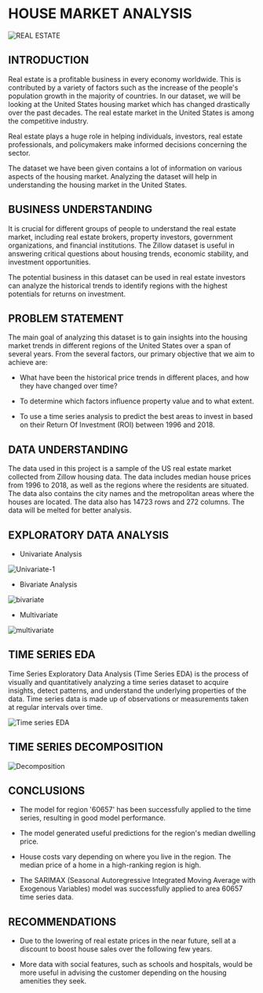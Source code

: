 # HOUSE MARKET ANALYSIS

![REAL ESTATE](https://github.com/Brenda-Mutai/dsc-Time-Series/assets/133044683/00a821c3-bd3e-490c-aa04-5e2bcf221a7d)


## INTRODUCTION

Real estate is a profitable business in every economy worldwide. This is contributed by a variety of factors such as the increase of the people's population growth in the majority of countries. In our dataset, we will be looking at the United States housing market which has changed drastically over the past decades. The real estate market in the United States is among the competitive industry.

Real estate plays a huge role in helping individuals, investors, real estate professionals, and policymakers make informed decisions concerning the sector.

The dataset we have been given contains a lot of information on various aspects of the housing market. Analyzing the dataset will help in understanding the housing market in the United States.

## BUSINESS UNDERSTANDING

It is crucial for different groups of people to understand the real estate market, including real estate brokers, property investors, government organizations, and financial institutions. The Zillow dataset is useful in answering critical questions about housing trends, economic stability, and investment opportunities.

The potential business in this dataset can be used in real estate investors can analyze the historical trends to identify regions with the highest potentials for returns on investment.

## PROBLEM STATEMENT

The main goal of analyzing this dataset is to gain insights into the housing market trends in different regions of the United States over a span of several years. From the several factors, our primary objective that we aim to achieve are:

* What have been the historical price trends in different places, and how they have changed over time?

* To determine which factors influence property value and to what extent.

* To use a time series analysis to predict the best areas to invest in based on their Return Of Investment (ROI) between 1996 and 2018.

## DATA UNDERSTANDING

The data used in this project is a sample of the US real estate market collected from Zillow housing data. The data includes median house prices from 1996 to 2018, as well as the regions where the residents are situated. The data also contains the city names and the metropolitan areas where the houses are located.
The data also has 14723 rows and 272 columns. The data will be melted for better analysis.

## EXPLORATORY DATA ANALYSIS

* Univariate Analysis

![Univariate-1](https://github.com/Brenda-Mutai/dsc-Time-Series/assets/133044683/e662c2b4-649c-4a05-a922-74bdac9ead3c)


* Bivariate Analysis

![bivariate](https://github.com/Brenda-Mutai/dsc-Time-Series/assets/133044683/827990b3-f524-430d-a773-f87b9228a418)


* Multivariate

![multivariate](https://github.com/Brenda-Mutai/dsc-Time-Series/assets/133044683/f7bfc308-b401-4a02-8037-a8c2363ddb7d)


## TIME SERIES EDA

Time Series Exploratory Data Analysis (Time Series EDA) is the process of visually and quantitatively analyzing a time series dataset to acquire insights, detect patterns, and understand the underlying properties of the data. Time series data is made up of observations or measurements taken at regular intervals over time.

![Time series EDA](https://github.com/Brenda-Mutai/dsc-Time-Series/assets/133044683/8646d5e8-9f90-4b61-9d5d-0f36534be5a5)


## TIME SERIES DECOMPOSITION

![Decomposition](https://github.com/Brenda-Mutai/dsc-Time-Series/assets/133044683/01167ad4-91f7-4bd6-8a6b-553cc125b0b9)


## CONCLUSIONS

* The model for region '60657' has been successfully applied to the time series, resulting in good model performance.

* The model generated useful predictions for the region's median dwelling price.

*  House costs vary depending on where you live in the region. The median price of a home in a high-ranking region is high.

* The SARIMAX (Seasonal Autoregressive Integrated Moving Average with Exogenous Variables) model was successfully applied to area 60657 time series data.


## RECOMMENDATIONS

* Due to the lowering of real estate prices in the near future, sell at a discount to boost house sales over the following few years.

* More data with social features, such as schools and hospitals, would be more useful in advising the customer depending on the housing amenities they seek.

